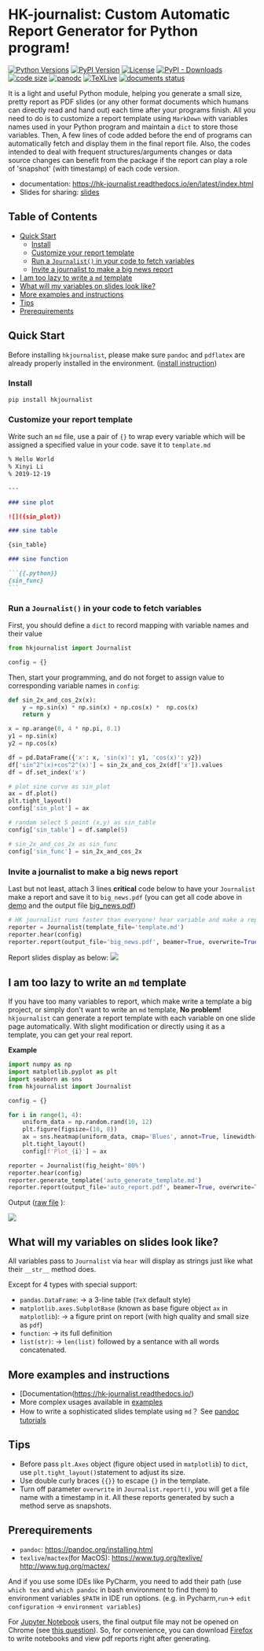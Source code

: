 # HK-journalist: Custom Automatic Report Generator for Python program!

[![Python Versions](https://img.shields.io/pypi/pyversions/hkjournalist.svg)](https://pypi.org/project/hkjournalist)
[![PyPI Version](https://img.shields.io/pypi/v/hkjournalist.svg)](https://pypi.org/project/hkjournalist)
[![License](https://img.shields.io/github/license/li-xin-yi/hk-journalist.svg)](https://github.com/shenweichen/li-xin-yi/blob/master/LICENSE)
[![PyPI - Downloads](https://img.shields.io/pypi/dm/hkjournalist)](https://pypi.org/project/hkjournalist)
[![code size](https://img.shields.io/github/languages/code-size/li-xin-yi/hk-journalist)]()
[![panodc](https://img.shields.io/badge/pandoc-v2.2.3-yellow.svg)](https://pandoc.org/)
[![TeXLive](https://img.shields.io/badge/TeXLive-2018/2019-important.svg)](https://www.tug.org/texlive/)
[![documents status](https://img.shields.io/readthedocs/hk-journalist)](https://hk-journalist.readthedocs.io/)



It is a light and useful Python module, helping you generate a small size, pretty report as PDF slides (or any other format documents which humans can directly read and hand out) each time after your programs finish. All you need to do is to customize a report template using `MarkDown` with variables names used in your Python program and maintain a `dict` to store those variables. Then, A few lines of code added before the end of programs can automatically fetch and display them in the final report file. Also, the codes intended to deal with frequent structures/arguments changes or data source changes can benefit from the package if the report can play a role of 'snapshot' (with timestamp) of each code version.

- documentation: https://hk-journalist.readthedocs.io/en/latest/index.html
- Slides for sharing: [slides](./slides/slides.pdf)

## Table of Contents
- [Quick Start](#quick-start)
  * [Install](#install)
  * [Customize your report template](#customize-your-report-template)
  * [Run a `Journalist()` in your code to fetch variables](#run-a--journalist----in-your-code-to-fetch-variables)
  * [Invite a journalist to make a big news report](#invite-a-journalist-to-make-a-big-news-report)
- [I am too lazy to write a `md` template](#i-am-too-lazy-to-write-an--md--template)
- [What will my variables on slides look like?](#what-will-my-variables-on-slides-look-like-)
- [More examples and instructions](#more-examples-and-instructions)
- [Tips](#tips)
- [Prerequirements](#prerequirements)

## Quick Start

Before installing `hkjournalist`, please make sure `pandoc` and `pdflatex` are already properly installed in the environment. ([install instruction](#prerequirements))

### Install

```
pip install hkjournalist
```

### Customize your report template

Write such an `md` file, use a pair of `{}` to wrap every variable which will be assigned a specified value in your code. save it to `template.md`

````md
% Hello World
% Xinyi Li
% 2019-12-19

---

### sine plot

![]({sin_plot})

### sine table

{sin_table}

### sine function

```{{.python}}
{sin_func}
```

````

### Run a `Journalist()` in your code to fetch variables

First, you should define a `dict` to record mapping with variable names and their value

```py
from hkjournalist import Journalist

config = {}
```


Then, start your programming, and do not forget to assign value to corresponding variable names in `config`:
```py
def sin_2x_and_cos_2x(x):
    y = np.sin(x) * np.sin(x) + np.cos(x) *  np.cos(x)
    return y

x = np.arange(0, 4 * np.pi, 0.1)
y1 = np.sin(x)
y2 = np.cos(x)

df = pd.DataFrame({'x': x, 'sin(x)': y1, 'cos(x)': y2})
df['sin^2^(x)+cos^2^(x)'] = sin_2x_and_cos_2x(df['x']).values
df = df.set_index('x')

# plot sine curve as sin_plot
ax = df.plot()
plt.tight_layout()
config['sin_plot'] = ax

# random select 5 point (x,y) as sin_table
config['sin_table'] = df.sample(5)

# sin_2x_and_cos_2x as sin_func
config['sin_func'] = sin_2x_and_cos_2x
```

### Invite a journalist to make a big news report

Last but not least, attach 3 lines **critical** code below to have your `Journalist` make a report and save it to `big_news.pdf` (you can get all code above in [demo](./demo) and the output file [big_news.pdf](./demo/big_news.pdf))

```py
# HK journalist runs faster than everyone! hear variable and make a report
reporter = Journalist(template_file='template.md')
reporter.hear(config)
reporter.report(output_file='big_news.pdf', beamer=True, overwrite=True)
```

Report slides display as below:
![](./demo/big_news.png)

## I am too lazy to write an `md` template

If you have too many variables to report, which make write a template a big project, or simply don't want to write an `md` template, **No problem!** `hkjournalist` can generate a report template with each variable on one slide page automatically. With slight modification or directly using it as a template, you can get your real report.

**Example**

```py
import numpy as np
import matplotlib.pyplot as plt
import seaborn as sns
from hkjournalist import Journalist

config = {}

for i in range(1, 4):
    uniform_data = np.random.rand(10, 12)
    plt.figure(figsize=(10, 8))
    ax = sns.heatmap(uniform_data, cmap='Blues', annot=True, linewidth=.5)
    plt.tight_layout()
    config[f'Plot_{i}'] = ax

reporter = Journalist(fig_height='80%')
reporter.hear(config)
reporter.generate_template('auto_generate_template.md')
reporter.report(output_file='auto_report.pdf', beamer=True, overwrite=True)
```
Output ([raw file](./demo/auto_report.pdf) ):

![](./demo/auto_report.png)

## What will my variables on slides look like?

All variables pass to `Journalist` via `hear` will display as strings just like what their `__str__` method does.

Except for 4 types with special support:

- `pandas.DataFrame`: -> a 3-line table (`TeX` default style)
- `matplotlib.axes.SubplotBase` (known as base figure object `ax` in `matplotlib`):  -> a figure print on report (with high quality and small size as `pdf`)
- `function`: -> its full definition
- `list(str)`: -> `len(list)` followed by a sentance with all words concatenated.

## More examples and instructions

- [Documentation(https://hk-journalist.readthedocs.io/)
- More complex usages available in [examples](./examples)
- How to write a sophisticated slides template using `md`？ See [pandoc tutorials](https://pandoc.org/MANUAL.html#producing-slide-shows-with-pandoc)

## Tips

- Before pass `plt.Axes` object (figure object used in `matplotlib`) to `dict`, use `plt.tight_layout()`statement to adjust its size.
- Use double curly braces `{{}}` to escape `{}` in the template.
- Turn off parameter `overwrite` in `Journalist.report()`, you will get a file name with a timestamp in it. All these reports generated by such a method serve as snapshots.


## Prerequirements

- `pandoc`: https://pandoc.org/installing.html
- `texlive`/`mactex`(for MacOS): https://www.tug.org/texlive/ http://www.tug.org/mactex/

And if you use some IDEs like PyCharm, you need to add their path (use `which tex` and `which pandoc` in bash environment to find them) to environment variables `$PATH` in IDE run options. (e.g. in Pycharm,`run`-> `edit configuration` -> `environment variables`)

For [Jupyter Notebook](https://jupyter.org/) users, the final output file may not be opened on Chrome (see [this question](https://stackoverflow.com/questions/55251691/how-to-open-pdf-file-in-jupyter-file-browser)). So, for convenience, you can download [Firefox](https://www.mozilla.org/en-US/firefox/new/) to write notebooks and view pdf reports right after generating.
